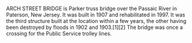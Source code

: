 ARCH STREET BRIDGE is Parker truss bridge over the Passaic River in Paterson, New Jersey. It was built in 1907 and rehabilitated in 1997. It was the third structure built at the location within a few years, the other having been destroyed by floods in 1902 and 1903.[1][2] The bridge was once a crossing for the Public Service trolley lines.
